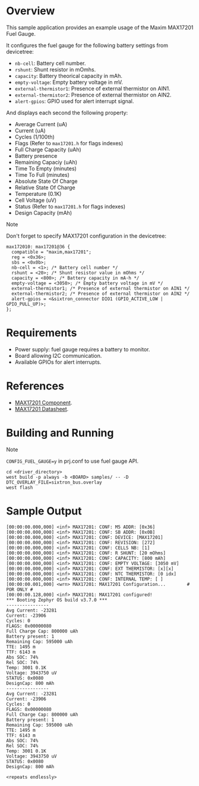 # Overview

This sample application provides an example usage of the Maxim MAX17201 Fuel Gauge.

It configures the fuel gauge for the following battery settings from devicetree:

- `nb-cell`: Battery cell number.
- `rshunt`: Shunt resistor in mOmhs.
- `capacity`: Battery theorical capacity in mAh.
- `empty-voltage`: Empty battery voltage in mV.
- `external-thermistor1`: Presence of external thermistor on AIN1.
- `external-thermistor2`: Presence of external thermistor on AIN2.
- `alert-gpios`: GPIO used for alert interrupt signal.

And displays each second the following property:

- Average Current (uA)
- Current (uA)
- Cycles (1/100th)
- Flags (Refer to `max17201.h` for flags indexes)
- Full Charge Capacity (uAh)
- Battery presence
- Remaining Capaciy (uAh)
- Time To Empty (minutes)
- Time To Full (minutes)
- Absolute State Of Charge
- Relative State Of Charge
- Temperature (0.1K)
- Cell Voltage (uV)
- Status (Refer to `max17201.h` for flags indexes)
- Design Capacity (mAh)

> [!NOTE]
>
> Don't forget to specify MAX17201 configuration in the devicetree:
>
> ```
> max172010: max17201@36 {
> 	compatible = "maxim,max17201";
> 	reg = <0x36>;
> 	sbs = <0x0b>;
> 	nb-cell = <1>; /* Battery cell number */
> 	rshunt = <20>; /* Shunt resistor value in mOhms */
> 	capacity = <800>; /* Battery capacity in mA·h */
> 	empty-voltage = <3050>; /* Empty battery voltage in mV */
> 	external-thermistor1; /* Presence of external thermistor on AIN1 */
> 	external-thermistor2; /* Presence of external thermistor on AIN2 */
> 	alert-gpios = <&sixtron_connector DIO1 (GPIO_ACTIVE_LOW | GPIO_PULL_UP)>;
> };
> ```

# Requirements

- Power supply: fuel gauge requires a battery to monitor.
- Board allowing I2C communication.
- Available GPIOs for alert interrupts.

# References

- [MAX17201 Component](https://www.maximintegrated.com/en/products/power/battery-management/MAX17201.html/storefront/storefront.html).
- [MAX17201 Datasheet](https://www.mouser.fr/datasheet/2/609/MAX17201_MAX17215-3469373.pdf).

# Building and Running

> [!NOTE]
>
> `CONFIG_FUEL_GAUGE=y` in prj.conf to use fuel gauge API.

```shell
cd <driver_directory>
west build -p always -b <BOARD> samples/ -- -D DTC_OVERLAY_FILE=sixtron_bus.overlay
west flash
```

# Sample Output

```shell
[00:00:00.000,000] <inf> MAX17201: CONF: M5 ADDR: [0x36]
[00:00:00.000,000] <inf> MAX17201: CONF: SB ADDR: [0x0B]
[00:00:00.000,000] <inf> MAX17201: CONF: DEVICE: [MAX17201]
[00:00:00.000,000] <inf> MAX17201: CONF: REVISION: [272]
[00:00:00.000,000] <inf> MAX17201: CONF: CELLS NB: [1]
[00:00:00.000,000] <inf> MAX17201: CONF: R SHUNT: [20 mOhms]
[00:00:00.000,000] <inf> MAX17201: CONF: CAPACITY: [800 mAh]
[00:00:00.000,000] <inf> MAX17201: CONF: EMPTY VOLTAGE: [3050 mV]
[00:00:00.000,000] <inf> MAX17201: CONF: EXT THERMISTOR: [x][x]
[00:00:00.000,000] <inf> MAX17201: CONF: NTC THERMISTOR: [0 idx]
[00:00:00.000,000] <inf> MAX17201: CONF: INTERNAL TEMP: [ ]
[00:00:00.001,000] <wrn> MAX17201: MAX17201 Configuration...		# POR ONLY #
[00:00:00.128,000] <inf> MAX17201: MAX17201 configured!
*** Booting Zephyr OS build v3.7.0 ***
----------------
Avg Current: -23281
Current: -23906
Cycles: 0
FLAGS: 0x00000080
Full Charge Cap: 800000 uAh
Battery present: 1
Remaining Cap: 595000 uAh
TTE: 1495 m
TTF: 6143 m
Abs SOC: 74%
Rel SOC: 74%
Temp: 3001 0.1K
Voltage: 3943750 uV
STATUS: 0x0080
DesignCap: 800 mAh
----------------
Avg Current: -23281
Current: -23906
Cycles: 0
FLAGS: 0x00000080
Full Charge Cap: 800000 uAh
Battery present: 1
Remaining Cap: 595000 uAh
TTE: 1495 m
TTF: 6143 m
Abs SOC: 74%
Rel SOC: 74%
Temp: 3001 0.1K
Voltage: 3943750 uV
STATUS: 0x0080
DesignCap: 800 mAh

<repeats endlessly>
```
